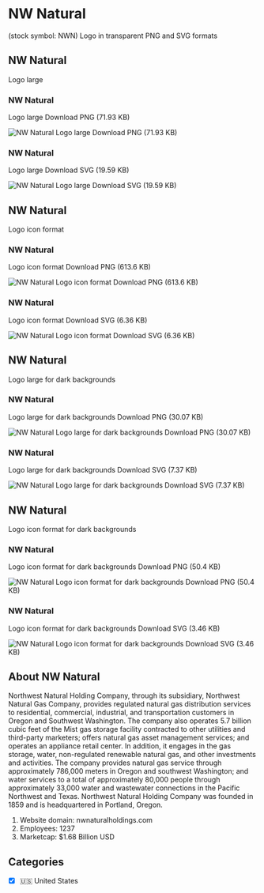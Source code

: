 # NW Natural
 (stock symbol: NWN) Logo in transparent PNG and SVG formats

## NW Natural
 Logo large

### NW Natural
 Logo large Download PNG (71.93 KB)

![NW Natural
 Logo large Download PNG (71.93 KB)](/img/orig/NWN_BIG-f13d1a4e.png)

### NW Natural
 Logo large Download SVG (19.59 KB)

![NW Natural
 Logo large Download SVG (19.59 KB)](/img/orig/NWN_BIG-1bf5e29e.svg)

## NW Natural
 Logo icon format

### NW Natural
 Logo icon format Download PNG (613.6 KB)

![NW Natural
 Logo icon format Download PNG (613.6 KB)](/img/orig/NWN-50b7c139.png)

### NW Natural
 Logo icon format Download SVG (6.36 KB)

![NW Natural
 Logo icon format Download SVG (6.36 KB)](/img/orig/NWN-94049337.svg)

## NW Natural
 Logo large for dark backgrounds

### NW Natural
 Logo large for dark backgrounds Download PNG (30.07 KB)

![NW Natural
 Logo large for dark backgrounds Download PNG (30.07 KB)](/img/orig/NWN_BIG.D-f5b19af9.png)

### NW Natural
 Logo large for dark backgrounds Download SVG (7.37 KB)

![NW Natural
 Logo large for dark backgrounds Download SVG (7.37 KB)](/img/orig/NWN_BIG.D-ae9f7be8.svg)

## NW Natural
 Logo icon format for dark backgrounds

### NW Natural
 Logo icon format for dark backgrounds Download PNG (50.4 KB)

![NW Natural
 Logo icon format for dark backgrounds Download PNG (50.4 KB)](/img/orig/NWN.D-28d54083.png)

### NW Natural
 Logo icon format for dark backgrounds Download SVG (3.46 KB)

![NW Natural
 Logo icon format for dark backgrounds Download SVG (3.46 KB)](/img/orig/NWN.D-c053b9e2.svg)

## About NW Natural


Northwest Natural Holding Company, through its subsidiary, Northwest Natural Gas Company, provides regulated natural gas distribution services to residential, commercial, industrial, and transportation customers in Oregon and Southwest Washington. The company also operates 5.7 billion cubic feet of the Mist gas storage facility contracted to other utilities and third-party marketers; offers natural gas asset management services; and operates an appliance retail center. In addition, it engages in the gas storage, water, non-regulated renewable natural gas, and other investments and activities. The company provides natural gas service through approximately 786,000 meters in Oregon and southwest Washington; and water services to a total of approximately 80,000 people through approximately 33,000 water and wastewater connections in the Pacific Northwest and Texas. Northwest Natural Holding Company was founded in 1859 and is headquartered in Portland, Oregon.

1. Website domain: nwnaturalholdings.com
2. Employees: 1237
3. Marketcap: $1.68 Billion USD


## Categories
- [x] 🇺🇸 United States
